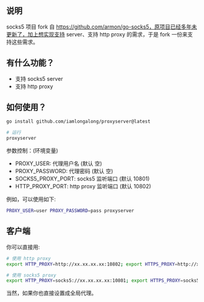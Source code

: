 ## 说明

socks5 项目 fork 自 https://github.com/armon/go-socks5，原项目已经多年未更新了，加上想实现支持 server、支持 http proxy 的需求，于是 fork 一份来支持这些需求。

## 有什么功能？
- 支持 socks5 server
- 支持 http proxy

## 如何使用？

```bash
go install github.com/iamlongalong/proxyserver@latest

# 运行
proxyserver
```

参数控制：(环境变量)
- PROXY_USER: 代理用户名 (默认 空)
- PROXY_PASSWORD: 代理密码 (默认 空)
- SOCKS5_PROXY_PORT: socks5 监听端口 (默认 10801)
- HTTP_PROXY_PORT: http proxy 监听端口 (默认 10802)

例如，可以使用如下:
```bash
PROXY_USER=user PROXY_PASSWORD=pass proxyserver
```

## 客户端
你可以直接用:
```bash
# 使用 http proxy
export HTTP_PROXY=http://xx.xx.xx.xx:10802; export HTTPS_PROXY=http://xx.xx.xx.xx:10802;

# 使用 socks5 proxy
export HTTP_PROXY=socks5://xx.xx.xx.xx:10801; export HTTPS_PROXY=socks5://xx.xx.xx.xx:10801;
```

当然，如果你也直接设置成全局代理。
